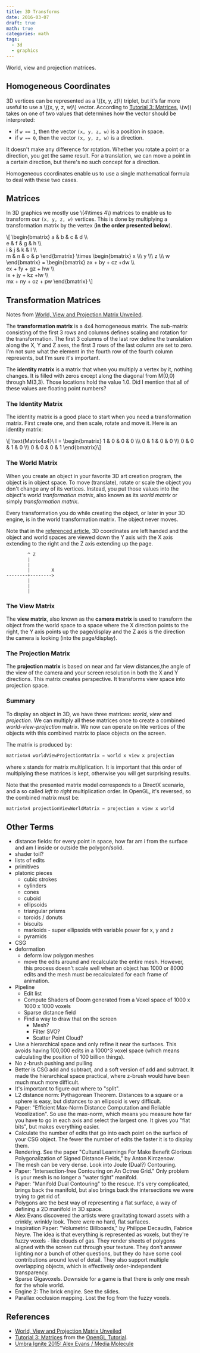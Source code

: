 ```yaml
---
title: 3D Transforms
date: 2016-03-07
draft: true
math: true
categories: math
tags:
  - 3d
  - graphics
---
```


World, view and projection matrices.

<!--more-->

## Homogeneous Coordinates
3D vertices can be represented as a \\((x, y, z)\\) triplet, but it's far more useful to use a \\((x, y, z, w)\\) vector. According to [Tutorial 3: Matrices](http://www.opengl-tutorial.org/beginners-tutorials/tutorial-3-matrices/), \\(w\)) takes on one of two values that determines how the vector should be interpreted:

- if `w == 1`, then the vector `(x, y, z, w)` is a position in space.
- if `w == 0`, then the vector `(x, y, z, w)` is a direction.

It doesn't make any difference for rotation. Whether you rotate a point or a direction, you get the same result. For a translation, we can move a point in a certain direction, but there's no such concept for a direction.

Homogeneous coordinates enable us to use a single mathematical formula to deal with these two cases.

## Matrices
In 3D graphics we mostly use \\(4\times 4\\) matrices to enable us to transform our `(x, y, z, w)` vertices. This is done by multiplying a transformation matrix by the vertex (**in the order presented below**).

\\[
  \begin{bmatrix}
    a & b & c & d \\\\\
    e & f & g & h \\\\\
    i & j & k & l \\\\\
    m & n & o & p
  \end{bmatrix}
  \times
  \begin{bmatrix}
    x \\\\\ y \\\\\ z \\\\\ w
  \end{bmatrix} =
  \begin{bmatrix}
    ax + by + cz +dw \\\\\
    ex + fy + gz + hw \\\\\
    ix + jy + kz +lw \\\\\
    mx + ny + oz + pw
  \end{bmatrix}
\\]


## Transformation Matrices
Notes from [World, View and Projection Matrix Unveiled](http://web.archive.org/web/20131222170415/http:/robertokoci.com/world-view-projection-matrix-unveiled/).

The **transformation matrix** is a 4x4 homogeneous matrix. The sub-matrix consisting of the first 3 rows and columns defines scaling and rotation for the transformation. The first 3 columns of the last row define the translation along the X, Y and Z axes, the first 3 rows of the last column are set to zero. I'm not sure what the element in the fourth row of the fourth column represents, but I'm sure it's important.

The **identity matrix** is a matrix that when you multiply a vertex by it, nothing changes. It is filled with zeros except along the diagonal from M(0,0) through M(3,3). Those locations hold the value 1.0. Did I mention that all of these values are floating point numbers?

### The Identity Matrix
The identity matrix is a good place to start when you need a transformation matrix. First create one, and then scale, rotate and move it. Here is an identity matrix:

\\[ \text{Matrix4x4}\ I = \begin{bmatrix} 1 & 0 & 0 & 0 \\\\\ 0 & 1 & 0 & 0 \\\\\ 0 & 0 & 1 & 0 \\\\\ 0 & 0 & 0 & 1 \end{bmatrix}\\]

### The World Matrix
When you create an object in your favorite 3D art creation program, the object is in object space. To move (translate), rotate or scale the object you don't change any of its vertices. Instead, you put those values into the object's *world tranformation matrix*, also known as its *world matrix* or simply *transformation matrix*.

Every transformation you do while creating the object, or later in your 3D engine, is in the world transformation matrix. The object never moves.

Note that in the [referenced article](http://web.archive.org/web/20131222170415/http:/robertokoci.com/world-view-projection-matrix-unveiled/), 3D coordinates are left handed and the object and world spaces are viewed down the Y axis with the X axis extending to the right and the Z axis extending up the page.

```
        ^ Z
        |
        |
        |        X
--------+-------->
        |
        |
        |
```

### The View Matrix
The **view matrix**, also known as the **camera matrix** is used to transform the object from the world space to a space where the X direction points to the right, the Y axis points up the page/display and the Z axis is the direction the camera is looking (into the page/display).

### The Projection Matrix
The **projection matrix** is based on near and far view distances,the angle of the view of the camera and your screen resolution in both the X and Y directions. This matrix creates perspective. It transforms view space into projection space.

### Summary
To display an object in 3D, we have three matrices: *world*, *view* and *projection*. We can multiply all these matrices once to create a combined *world-view-projection* matrix. We now can operate on hte vertices of the objects with this combined matrix to place objects on the screen.

The matrix is produced by:

```c
matrix4x4 worldViewProjectionMatrix = world x view x projection
```

where `x` stands for matrix multiplication. It is important that this order of multiplying these matrices is kept, otherwise you will get surprising results.

Note that the presented matrix model corresponds to a DirectX scenario, and a so called *left to right* multiplication order. In OpenGL, it's reversed, so the combined matrix must be:

```c
matrix4x4 projectionViewWorldMatrix = projection x view x world
```

## Other Terms

- distance fields: for every point in space, how far am i from the surface and am I inside or outside the polygon/solid.
- shader toil?
- lists of edits
- primitives
- platonic pieces
  - cubic strokes
  - cylinders
  - cones
  - cuboid
  - ellipsoids
  - triangular prisms
  - toroids / donuts
  - biscuits
  - markoids - super ellipsoids with variable power for x, y and z
  - pyramids
- CSG
- deformation
  - deform low polygon meshes
  - move the edits around and recalculate the entire mesh. However, this process doesn't scale well when an object has 1000 or 8000 edits and the mesh must be recalculated for each frame of animation.
- Pipeline
  - Edit list
  - Compute Shaders of Doom generated from a Voxel space of 1000 x 1000 x 1000 voxels
  - Sparse distance field
  - Find a way to draw that on the screen
    - Mesh?
    - Filter SVO?
    - Scatter Point Cloud?
- Use a hierarchical space and only refine it near the surfaces. This avoids having 100,000 edits in a 1000^3 voxel space (which means calculating the position of 100 billion things).
- No z-brush pushing and pulling
- Better is CSG add and subtract, and a soft version of add and subtract. It made the hierarchical space practical, where z-brush would have been much much more difficult.
- It's important to figure out where to "split".
- L2 distance norm: Pythagorean Theorem. Distances to a square or a sphere is easy, but distances to an ellipsoid is very difficult.
- Paper: "Efficient Max-Norm Distance Computation and Reliable Voxelization". So use the max-norm, which means you measure how far you have to go in each axis and select the largest one. It gives you "flat bits", but makes everything easier.
- Calculate the number of edits that go into each point on the surface of your CSG object. The fewer the number of edits the faster it is to display them.
- Rendering. See the paper "Cultural Learnings For Make Benefit Glorious Polygonalization of Signed Distance Fields," by Anton Kirczenow.
- The mesh can be very dense. Look into Joule (Dual?) Contouring.
- Paper: "Intersection-free Contouring on An Octree Grid." Only problem is your mesh is no longer a "water tight" manifold.
- Paper: "Manifold Dual Contouring" to the rescue. It's very complicated, brings back the manifold, but also brings back the intersections we were trying to get rid of.
- Polygons are the best way of representing a flat surface, a way of defining a 2D manifold in 3D space.
- Alex Evans discovered the artists were gravitating toward assets with a crinkly, wrinkly look. There were no hard, flat surfaces.
- Inspiration Paper: "Volumetric Billboards," by Philippe Decaudin, Fabrice Neyre. The idea is that everything is represented as voxels, but they're fuzzy voxels - like clouds of gas. They render sheets of polygons aligned with the screen cut through your texture. They don't answer lighting nor a bunch of other questions, but they do have some cool contributions around level of detail. They also support multiple overlapping objects, which is effectively order-independent transparency.
- Sparse Gigavoxels. Downside for a game is that there is only one mesh for the whole world.
- Engine 2: The brick engine. See the slides.
- Parallax occlusion mapping. Lost the fog from the fuzzy voxels.

## References

- [World, View and Projection Matrix Unveiled](http://web.archive.org/web/20131222170415/http:/robertokoci.com/world-view-projection-matrix-unveiled/)
- [Tutorial 3: Matrices](http://www.opengl-tutorial.org/beginners-tutorials/tutorial-3-matrices/) from the [OpenGL Tutorial](http://www.opengl-tutorial.org/).
- [Umbra Ignite 2015: Alex Evans / Media Molecule](https://www.youtube.com/watch?v=-3Yu0TCqa3E)
